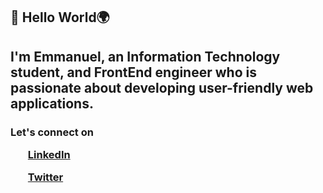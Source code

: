 <h2>🙌 Hello World🌍
<h2> I'm Emmanuel, an Information Technology student, and FrontEnd engineer who is passionate about developing user-friendly web applications.</h2>
<h3>
Let's connect on

<ol><a href="https://www.linkedin.com/in/agboola-emmanuel-ab0196224/?lipi=urn%3Ali%3Apage%3Ad_flagship3_profile_view_base%3B5Boi%2Fcy%2BQNiRMheQxk%2BBiQ%3D%3D">LinkedIn</a></ol>
<ol><a href="https://twitter.com/Tom_Agboola">Twitter</a></ol>
</h3>

